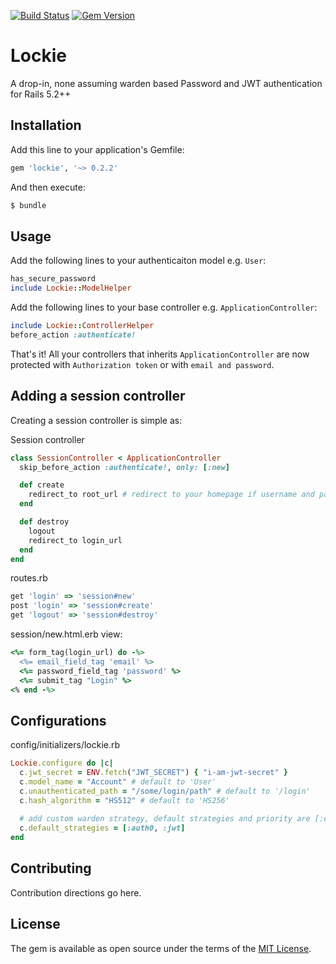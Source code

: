 [![Build Status](https://travis-ci.org/melvinsembrano/lockie.svg?branch=master)](https://travis-ci.org/melvinsembrano/lockie)
[![Gem Version](https://badge.fury.io/rb/lockie.svg)](https://badge.fury.io/rb/lockie)

# Lockie
A drop-in, none assuming warden based Password and JWT authentication for Rails 5.2++


## Installation
Add this line to your application's Gemfile:

```ruby
gem 'lockie', '~> 0.2.2'
```

And then execute:
```bash
$ bundle
```

## Usage
Add the following lines to your authenticaiton model e.g. `User`:

```ruby
has_secure_password
include Lockie::ModelHelper
```

Add the following lines to your base controller e.g. `ApplicationController`:
```ruby
include Lockie::ControllerHelper
before_action :authenticate!
```
That's it! All your controllers that inherits `ApplicationController` are now protected with `Authorization token` or with `email and password`.


## Adding a session controller
Creating a session controller is simple as:

Session controller
```ruby
class SessionController < ApplicationController
  skip_before_action :authenticate!, only: [:new]

  def create    
    redirect_to root_url # redirect to your homepage if username and password is valid
  end

  def destroy
    logout
    redirect_to login_url
  end
end

```

routes.rb
```ruby
get 'login' => 'session#new'
post 'login' => 'session#create'
get 'logout' => 'session#destroy'
```

session/new.html.erb view:
```ruby
<%= form_tag(login_url) do -%>
  <%= email_field_tag 'email' %>
  <%= password_field_tag 'password' %>
  <%= submit_tag "Login" %>
<% end -%>
```

## Configurations

config/initializers/lockie.rb
```ruby
Lockie.configure do |c|
  c.jwt_secret = ENV.fetch("JWT_SECRET") { "i-am-jwt-secret" }
  c.model_name = "Account" # default to 'User'
  c.unauthenticated_path = "/some/login/path" # default to '/login'
  c.hash_algorithm = "HS512" # default to 'HS256'
  
  # add custom warden strategy, default strategies and priority are [:email_password, :jwt]
  c.default_strategies = [:auth0, :jwt]
end
```

## Contributing
Contribution directions go here.

## License
The gem is available as open source under the terms of the [MIT License](https://opensource.org/licenses/MIT).
